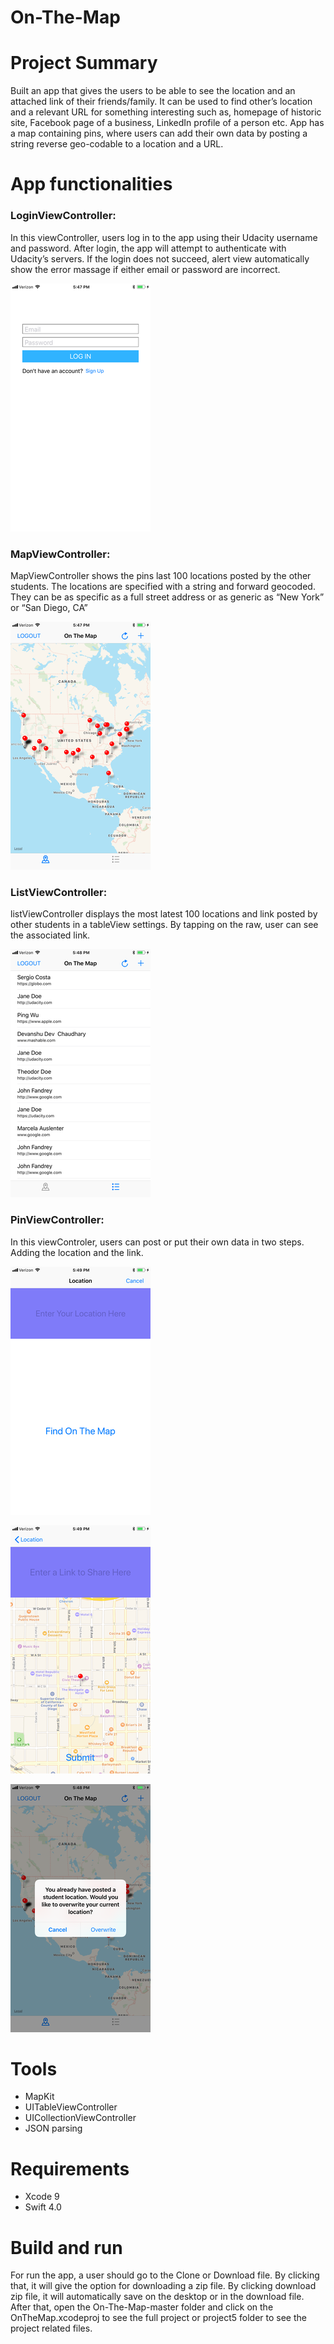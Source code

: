 # On-The-Map 
# Project Summary
Built an app that gives the users to be able to see the location and an attached link of their friends/family. It can be used to find other’s location and a relevant URL for something interesting such as, homepage of historic site, Facebook page of a business, LinkedIn profile of a person etc. App has a map containing pins, where users can add their own data by posting a string reverse geo-codable to a location and a URL.

# App functionalities
### LoginViewController: 
In this viewController, users log in to the app using their Udacity username and password. After login, the app will attempt to authenticate with Udacity’s servers. If the login does not succeed, alert view automatically show the error massage if either email or password are incorrect.


![alt text](https://github.com/MohsinaRahman/On-The-Map/blob/master/login_page.png "Login Page")

### MapViewController:
MapViewController shows the pins last 100 locations posted by the other students. The locations are specified with a string and forward geocoded. They can be as specific as a full street address or as generic as “New York” or “San Diego, CA”


![alt text](https://github.com/MohsinaRahman/On-The-Map/blob/master/mapview_page.png "Mapview Page")

### ListViewController:
listViewController displays the most latest 100 locations and link posted by other students in a tableView settings. By tapping on the raw, user can see the associated link.


![alt text](https://github.com/MohsinaRahman/On-The-Map/blob/master/studentinformation_page.png "Studentinformation Page")

### PinViewController:
In this viewControler, users can post or put their own data in two steps. Adding the location and the link.


![alt text](https://github.com/MohsinaRahman/On-The-Map/blob/master/link_page.png "Link Page")


![alt text](https://github.com/MohsinaRahman/On-The-Map/blob/master/linkmap_page.png "Linkmap Page")


![alt text](https://github.com/MohsinaRahman/On-The-Map/blob/master/post_page.png "post Page")


# Tools
* MapKit
* UITableViewController
* UICollectionViewController
* JSON parsing
# Requirements
* Xcode 9
* Swift 4.0

# Build and run
For run the app, a user should go to the Clone or Download file. By clicking that, it will give the option for downloading a zip file. By clicking download zip file, it will automatically save on the desktop or in the download file. After that, open the On-The-Map-master folder and click on the OnTheMap.xcodeproj to see the full project or project5 folder to see the project related files.
